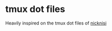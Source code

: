 # tmux dot files

Heavily inspired on the tmux dot files of [nicknisi](https://github.com/nicknisi/dotfiles/tree/master/tmux)
